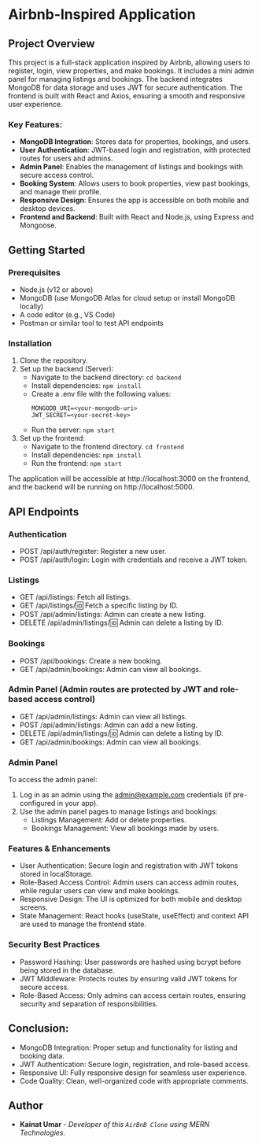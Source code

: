 # Airbnb-Inspired Application

## Project Overview

This project is a full-stack application inspired by Airbnb, allowing users to register, login, view properties, and make bookings. It includes a mini admin panel for managing listings and bookings. The backend integrates MongoDB for data storage and uses JWT for secure authentication. The frontend is built with React and Axios, ensuring a smooth and responsive user experience.

### Key Features:
- **MongoDB Integration**: Stores data for properties, bookings, and users.
- **User Authentication**: JWT-based login and registration, with protected routes for users and admins.
- **Admin Panel**: Enables the management of listings and bookings with secure access control.
- **Booking System**: Allows users to book properties, view past bookings, and manage their profile.
- **Responsive Design**: Ensures the app is accessible on both mobile and desktop devices.
- **Frontend and Backend**: Built with React and Node.js, using Express and Mongoose.

## Getting Started

### Prerequisites
- Node.js (v12 or above)
- MongoDB (use MongoDB Atlas for cloud setup or install MongoDB locally)
- A code editor (e.g., VS Code)
- Postman or similar tool to test API endpoints

### Installation

1. Clone the repository.
2. Set up the backend (Server):
   - Navigate to the backend directory:
      ```cd backend```
   - Install dependencies:
      ```npm install```
   - Create a .env file with the following values:
      ```
      MONGODB_URI=<your-mongodb-uri>
      JWT_SECRET=<your-secret-key>
      ```
   - Run the server:
      ```npm start```
3. Set up the frontend:
   - Navigate to the frontend directory.
    ```cd frontend```
   - Install dependencies:
    ```npm install```
   - Run the frontend:
    ```npm start```
    
The application will be accessible at http://localhost:3000 on the frontend, and the backend will be running on http://localhost:5000.

## API Endpoints
### Authentication
- POST /api/auth/register: Register a new user.
- POST /api/auth/login: Login with credentials and receive a JWT token.
### Listings
- GET /api/listings: Fetch all listings.
- GET /api/listings/:id: Fetch a specific listing by ID.
- POST /api/admin/listings: Admin can create a new listing.
- DELETE /api/admin/listings/:id: Admin can delete a listing by ID.
### Bookings
- POST /api/bookings: Create a new booking.
- GET /api/admin/bookings: Admin can view all bookings.
### Admin Panel (Admin routes are protected by JWT and role-based access control)
- GET /api/admin/listings: Admin can view all listings.
- POST /api/admin/listings: Admin can add a new listing.
- DELETE /api/admin/listings/:id: Admin can delete a listing by ID.
- GET /api/admin/bookings: Admin can view all bookings.
### Admin Panel
To access the admin panel:
1. Log in as an admin using the admin@example.com credentials (if pre-configured in your app).
2. Use the admin panel pages to manage listings and bookings:
   - Listings Management: Add or delete properties.
   - Bookings Management: View all bookings made by users.
### Features & Enhancements
- User Authentication: Secure login and registration with JWT tokens stored in localStorage.
- Role-Based Access Control: Admin users can access admin routes, while regular users can view and make bookings.
- Responsive Design: The UI is optimized for both mobile and desktop screens.
- State Management: React hooks (useState, useEffect) and context API are used to manage the frontend state.
### Security Best Practices
- Password Hashing: User passwords are hashed using bcrypt before being stored in the database.
- JWT Middleware: Protects routes by ensuring valid JWT tokens for secure access.
- Role-Based Access: Only admins can access certain routes, ensuring security and separation of responsibilities.

## Conclusion:
- MongoDB Integration: Proper setup and functionality for listing and booking data.
- JWT Authentication: Secure login, registration, and role-based access.
- Responsive UI: Fully responsive design for seamless user experience.
- Code Quality: Clean, well-organized code with appropriate comments.

## Author
- **Kainat Umar** - *Developer of this `AirBnB Clone` using MERN Technologies.*
